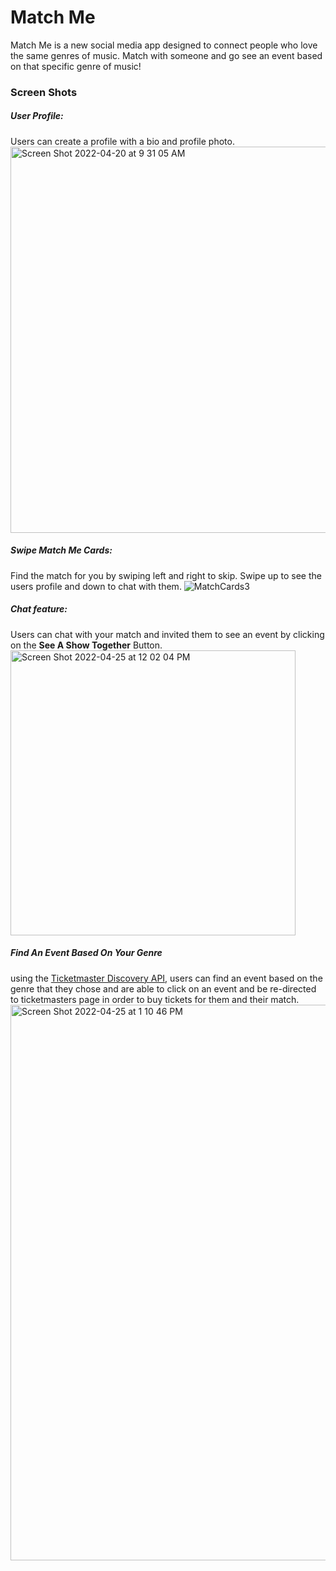 # Match Me

Match Me is a new social media app designed to connect people who love the same genres of music.
Match with someone and go see an event based on that specific genre of music!

### Screen Shots


##### User Profile:
Users can create a profile with a bio and profile photo.
<img width="618" alt="Screen Shot 2022-04-20 at 9 31 05 AM" src="https://user-images.githubusercontent.com/89861879/164279076-b5eb4f3f-a8c7-49c2-b485-98dfdb71f17a.png">

##### Swipe Match Me Cards:
Find the match for you by swiping left and right to skip. Swipe up to see the users profile and down to chat with them.
![MatchCards3](https://user-images.githubusercontent.com/89861879/165224319-60c1f1a1-6e37-4811-aed4-7b74303341bd.gif)




##### Chat feature:
Users can chat with your match and invited them to see an event by clicking on the **See A Show Together** Button.
<img width="456" alt="Screen Shot 2022-04-25 at 12 02 04 PM" src="https://user-images.githubusercontent.com/89861879/165156524-ada64a75-1f03-4b9f-8db3-a66576d341fe.png">


##### Find An Event Based On Your Genre
using the [Ticketmaster Discovery API](https://developer.ticketmaster.com/products-and-docs/apis/discovery-api/v2/), users can find an event based on the genre that they chose and are able to click on an event and be re-directed to ticketmasters page in order to buy tickets for them and their match.
<img width="889" alt="Screen Shot 2022-04-25 at 1 10 46 PM" src="https://user-images.githubusercontent.com/89861879/165167023-d58fbfc0-c514-42ec-ba38-11767119b72e.png">







